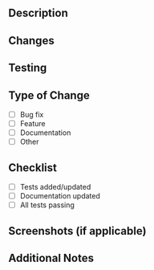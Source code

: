 ## Description

<!-- What does this PR do? -->

## Changes

<!-- List the changes -->

## Testing

<!-- How was this tested? -->

## Type of Change

- [ ] Bug fix
- [ ] Feature
- [ ] Documentation
- [ ] Other

## Checklist

- [ ] Tests added/updated
- [ ] Documentation updated
- [ ] All tests passing

## Screenshots (if applicable)

<!-- Add screenshots to help explain your changes -->

## Additional Notes

<!-- Add any other information about the PR here -->
